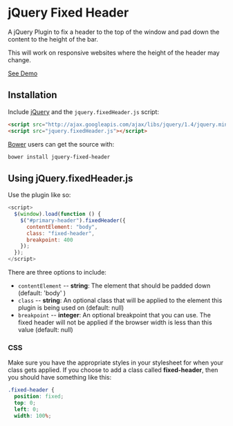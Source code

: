 # jQuery Fixed Header
A jQuery Plugin to fix a header to the top of the window and pad down the content to the height of the bar.

This will work on responsive websites where the height of the header may change.

[See Demo](http://drewrawitz.github.io/demo/jquery-fixed-header/)

## Installation

Include [jQuery](http://ajax.googleapis.com/ajax/libs/jquery/1.4/jquery.min.js) and the `jquery.fixedHeader.js` script:
```html
<script src="http://ajax.googleapis.com/ajax/libs/jquery/1.4/jquery.min.js"></script>
<script src="jquery.fixedHeader.js"></script>
```

[Bower](https://github.com/bower/bower) users can get the source with:

```sh
bower install jquery-fixed-header
```

## Using jQuery.fixedHeader.js
Use the plugin like so:

```js
<script>
  $(window).load(function () {
    $("#primary-header").fixedHeader({
      contentElement: "body",
      class: "fixed-header",
      breakpoint: 400
    });
  });
</script>
```
There are three options to include:

* `contentElement` -- **string**: The element that should be padded down (default: 'body' )
* `class` -- **string**: An optional class that will be applied to the element this plugin is being used on (default: null)
* `breakpoint` -- **integer**: An optional breakpoint that you can use. The fixed header will not be applied if the browser width is less than this value (default: null)

### CSS
Make sure you have the appropriate styles in your stylesheet for when your class gets applied.  If you choose to add a class called **fixed-header**, then you should have something like this:

```css
.fixed-header {
  position: fixed;
  top: 0;
  left: 0;
  width: 100%;
```

